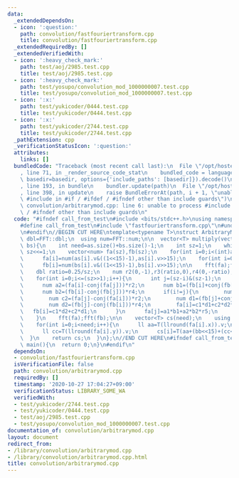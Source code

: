 ```yaml
---
data:
  _extendedDependsOn:
  - icon: ':question:'
    path: convolution/fastfouriertransform.cpp
    title: convolution/fastfouriertransform.cpp
  _extendedRequiredBy: []
  _extendedVerifiedWith:
  - icon: ':heavy_check_mark:'
    path: test/aoj/2985.test.cpp
    title: test/aoj/2985.test.cpp
  - icon: ':heavy_check_mark:'
    path: test/yosupo/convolution_mod_1000000007.test.cpp
    title: test/yosupo/convolution_mod_1000000007.test.cpp
  - icon: ':x:'
    path: test/yukicoder/0444.test.cpp
    title: test/yukicoder/0444.test.cpp
  - icon: ':x:'
    path: test/yukicoder/2744.test.cpp
    title: test/yukicoder/2744.test.cpp
  _pathExtension: cpp
  _verificationStatusIcon: ':question:'
  attributes:
    links: []
  bundledCode: "Traceback (most recent call last):\n  File \"/opt/hostedtoolcache/Python/3.9.0/x64/lib/python3.9/site-packages/onlinejudge_verify/documentation/build.py\"\
    , line 71, in _render_source_code_stat\n    bundled_code = language.bundle(stat.path,\
    \ basedir=basedir, options={'include_paths': [basedir]}).decode()\n  File \"/opt/hostedtoolcache/Python/3.9.0/x64/lib/python3.9/site-packages/onlinejudge_verify/languages/cplusplus.py\"\
    , line 193, in bundle\n    bundler.update(path)\n  File \"/opt/hostedtoolcache/Python/3.9.0/x64/lib/python3.9/site-packages/onlinejudge_verify/languages/cplusplus_bundle.py\"\
    , line 398, in update\n    raise BundleErrorAt(path, i + 1, \"unable to process\
    \ #include in #if / #ifdef / #ifndef other than include guards\")\nonlinejudge_verify.languages.cplusplus_bundle.BundleErrorAt:\
    \ convolution/arbitrarymod.cpp: line 6: unable to process #include in #if / #ifdef\
    \ / #ifndef other than include guards\n"
  code: "#ifndef call_from_test\n#include <bits/stdc++.h>\nusing namespace std;\n\n\
    #define call_from_test\n#include \"fastfouriertransform.cpp\"\n#undef call_from_test\n\
    \n#endif\n//BEGIN CUT HERE\ntemplate<typename T>\nstruct ArbitraryMod{\n  using\
    \ dbl=FFT::dbl;\n  using num=FFT::num;\n\n  vector<T> multiply(vector<T> as,vector<T>\
    \ bs){\n    int need=as.size()+bs.size()-1;\n    int sz=1;\n    while(sz<need)\
    \ sz<<=1;\n    vector<num> fa(sz),fb(sz);\n    for(int i=0;i<(int)as.size();i++)\n\
    \      fa[i]=num(as[i].v&((1<<15)-1),as[i].v>>15);\n    for(int i=0;i<(int)bs.size();i++)\n\
    \      fb[i]=num(bs[i].v&((1<<15)-1),bs[i].v>>15);\n\n    fft(fa);fft(fb);\n\n\
    \    dbl ratio=0.25/sz;\n    num r2(0,-1),r3(ratio,0),r4(0,-ratio),r5(0,1);\n\
    \    for(int i=0;i<=(sz>>1);i++){\n      int j=(sz-i)&(sz-1);\n      num a1=(fa[i]+conj(fa[j]));\n\
    \      num a2=(fa[i]-conj(fa[j]))*r2;\n      num b1=(fb[i]+conj(fb[j]))*r3;\n\
    \      num b2=(fb[i]-conj(fb[j]))*r4;\n      if(i!=j){\n        num c1=(fa[j]+conj(fa[i]));\n\
    \        num c2=(fa[j]-conj(fa[i]))*r2;\n        num d1=(fb[j]+conj(fb[i]))*r3;\n\
    \        num d2=(fb[j]-conj(fb[i]))*r4;\n        fa[i]=c1*d1+c2*d2*r5;\n     \
    \   fb[i]=c1*d2+c2*d1;\n      }\n      fa[j]=a1*b1+a2*b2*r5;\n      fb[j]=a1*b2+a2*b1;\n\
    \    }\n    fft(fa);fft(fb);\n\n    vector<T> cs(need);\n    using ll = long long;\n\
    \    for(int i=0;i<need;i++){\n      ll aa=T(llround(fa[i].x)).v;\n      ll bb=T(llround(fb[i].x)).v;\n\
    \      ll cc=T(llround(fa[i].y)).v;\n      cs[i]=T(aa+(bb<<15)+(cc<<30));\n  \
    \  }\n    return cs;\n  }\n};\n//END CUT HERE\n#ifndef call_from_test\nsigned\
    \ main(){\n  return 0;\n}\n#endif\n"
  dependsOn:
  - convolution/fastfouriertransform.cpp
  isVerificationFile: false
  path: convolution/arbitrarymod.cpp
  requiredBy: []
  timestamp: '2020-10-27 17:04:27+09:00'
  verificationStatus: LIBRARY_SOME_WA
  verifiedWith:
  - test/yukicoder/2744.test.cpp
  - test/yukicoder/0444.test.cpp
  - test/aoj/2985.test.cpp
  - test/yosupo/convolution_mod_1000000007.test.cpp
documentation_of: convolution/arbitrarymod.cpp
layout: document
redirect_from:
- /library/convolution/arbitrarymod.cpp
- /library/convolution/arbitrarymod.cpp.html
title: convolution/arbitrarymod.cpp
---
```

